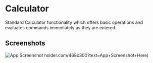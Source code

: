 
# Calculator

Standard Calculator functionality which offers basic operations and evaluates commands immediately as they are entered.
## Screenshots

![App Screenshot](https://user-images.githubusercontent.com/97149795/223214208-f325f236-6566-43d6-93bc-8e4f959ee990.jpeg)
holder.com/468x300?text=App+Screenshot+Here)
